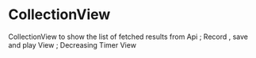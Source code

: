 # CollectionView
CollectionView to show the list of fetched results from Api ; Record , save and play View ; Decreasing Timer View
